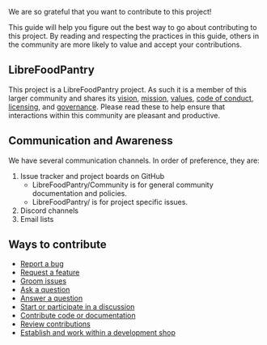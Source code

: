We are so grateful that you want to contribute to this project!

This guide will help you figure out the best way to go about contributing
to this project. By reading and respecting the practices in this guide, others
in the community are more likely to value and accept your contributions.

## LibreFoodPantry

This project is a LibreFoodPantry project. As such it is a member of this
larger community and shares its [vision](), [mission](), [values](),
[code of conduct](), [licensing](), and [governance](). Please read these to
help ensure that interactions within this community are pleasant and productive.

## Communication and Awareness

We have several communication channels. In order of preference, they are:

1. Issue tracker and project boards on GitHub
    - LibreFoodPantry/Community is for general community documentation and policies.
    - LibreFoodPantry/<project> is for project specific issues.
2. Discord channels
3. Email lists

## Ways to contribute

- [Report a bug]()
- [Request a feature]()
- [Groom issues]()
- [Ask a question]()
- [Answer a question]()
- [Start or participate in a discussion]()
- [Contribute code or documentation]()
- [Review contributions]()
- [Establish and work within a development shop]()
